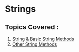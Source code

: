 # Strings
## Topics Covered :
1. [String & Basic String Methods](https://github.com/ShrikanthDeva/Python-Tutorial/blob/main/03.%20PCAP/03.%20Strings/01.%20String%20%26%20String%20Methods.md)
2. [Other String Methods](https://github.com/ShrikanthDeva/Python-Tutorial/blob/main/03.%20PCAP/03.%20Strings/02.%20Other%20Methods.md)